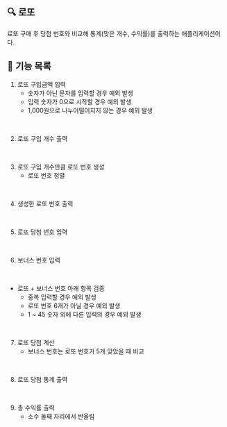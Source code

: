 ## 🔍 로또
로또 구매 후 당첨 번호와 비교해 통계(맞은 개수, 수익률)를 출력하는 애플리케이션이다.


## 📝 기능 목록
1. 로또 구입금액 입력
   - 숫자가 아닌 문자를 입력할 경우 예외 발생
   - 입력 숫자가 0으로 시작할 경우 예외 발생
   - 1,000원으로 나누어떨어지지 않는 경우 예외 발생
</br>


2. 로또 구입 개수 출력
</br>


3. 로또 구입 개수만큼 로또 번호 생성
    - 로또 번호 정렬
</br>


4. 생성한 로또 번호 출력
</br>


5. 로또 당첨 번호 입력
</br>


6. 보너스 번호 입력
</br>


* 로또 + 보너스 번호 아래 항목 검증
   - 중복 입력할 경우 예외 발생
   - 로또 번호 6개가 아닐 경우 예외 발생
   - 1 ~ 45 숫자 외에 다른 입력의 경우 예외 발생
</br>


7. 로또 당첨 계산
   - 보너스 번호는 로또 번호가 5개 맞았을 때 비교
</br>


8. 로또 당첨 통계 출력
</br>


9. 총 수익률 출력
    - 소수 둘째 자리에서 반올림